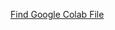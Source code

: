 <a href="https://colab.research.google.com/drive/19c94W_VKcfOJam1dBxf_yL5qBMli83TD?usp=sharing" target="_blank">Find Google Colab File</a>